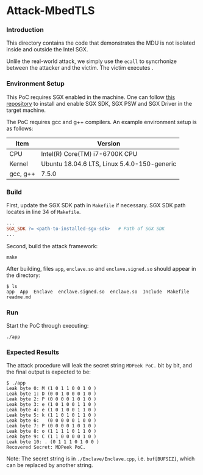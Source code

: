 # Attack-MbedTLS

### Introduction

This directory contains the code that demonstrates the MDU is not isolated inside and outside the Intel SGX.

Unlile the real-world attack, we simply use the `ecall` to syncrhonize between the attacker and the victim. The victim executes . 

### Environment Setup

This PoC requires SGX enabled in the machine. One can follow [this repository](https://github.com/intel/linux-sgx) to install and enable SGX SDK, SGX PSW and SGX Driver in the target machine.

The PoC requires gcc and g++ compilers. An example environment setup is as follows:

| Item     | Version                                     |
| -------- | ------------------------------------------- |
| CPU      | Intel(R) Core(TM) i7-6700K CPU              |
| Kernel   | Ubuntu 18.04.6 LTS, Linux 5.4.0-150-generic |
| gcc, g++ | 7.5.0                                       |

### Build

First, update the SGX SDK path in `Makefile` if necessary. SGX SDK path locates in line 34 of `Makefile`.

```makefile
...
SGX_SDK ?= <path-to-installed-sgx-sdk>   # Path of SGX SDK
...
```

Second, build the attack framework:

```shell
make
```

After building, files `app`, `enclave.so` and `enclave.signed.so` should appear in the directory:

```shell
$ ls
app  App  Enclave  enclave.signed.so  enclave.so  Include  Makefile  readme.md
```

### Run

Start the PoC through executing:

```shell
./app
```

### Expected Results

The attack procedure will leak the secret string `MDPeek PoC.` bit by bit, and the final output is expected to be:

```shell
$ ./app 
Leak byte 0: M (1 0 1 1 0 0 1 0 )
Leak byte 1: D (0 0 1 0 0 0 1 0 )
Leak byte 2: P (0 0 0 0 1 0 1 0 )
Leak byte 3: e (1 0 1 0 0 1 1 0 )
Leak byte 4: e (1 0 1 0 0 1 1 0 )
Leak byte 5: k (1 1 0 1 0 1 1 0 )
Leak byte 6:   (0 0 0 0 0 1 0 0 )
Leak byte 7: P (0 0 0 0 1 0 1 0 )
Leak byte 8: o (1 1 1 1 0 1 1 0 )
Leak byte 9: C (1 1 0 0 0 0 1 0 )
Leak byte 10: . (0 1 1 1 0 1 0 0 )
Recovered Secret: MDPeek PoC.
```

Note: The secret string is in `./Enclave/Enclave.cpp`, i.e. `buf[BUFSIZ]`, which can be replaced by another string.
